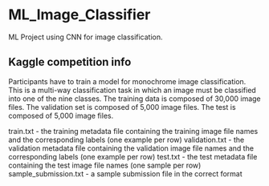 # ML_Image_Classifier
ML Project using CNN for image classification.

## Kaggle competition info 

Participants have to train a model for monochrome image classification. This is a multi-way classification task in which an image must be classified into one of the nine classes.
The training data is composed of 30,000 image files. The validation set is composed of 5,000 image files. The test is composed of 5,000 image files.

train.txt - the training metadata file containing the training image file names and the corresponding labels (one example per row)
validation.txt - the validation metadata file containing the validation image file names and the corresponding labels (one example per row)
test.txt - the test metadata file containing the test image file names (one sample per row)
sample_submission.txt - a sample submission file in the correct format
